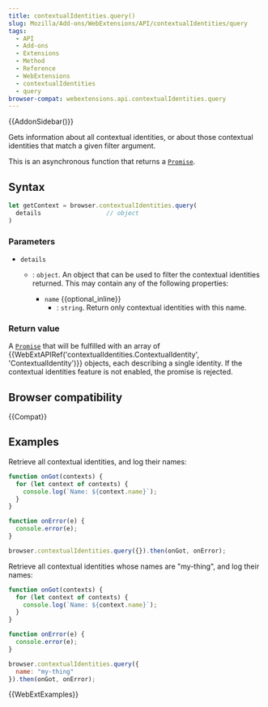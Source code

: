 ```yaml
---
title: contextualIdentities.query()
slug: Mozilla/Add-ons/WebExtensions/API/contextualIdentities/query
tags:
  - API
  - Add-ons
  - Extensions
  - Method
  - Reference
  - WebExtensions
  - contextualIdentities
  - query
browser-compat: webextensions.api.contextualIdentities.query
---
```

{{AddonSidebar()}}

Gets information about all contextual identities, or about those contextual identities that match a given filter argument.

This is an asynchronous function that returns a [`Promise`](/en-US/docs/Web/JavaScript/Reference/Global_Objects/Promise).

## Syntax

```js
let getContext = browser.contextualIdentities.query(
  details                  // object
)
```

### Parameters

- `details`

  - : `object`. An object that can be used to filter the contextual identities returned. This may contain any of the following properties:

    - `name` {{optional_inline}}
      - : `string`. Return only contextual identities with this name.

### Return value

A [`Promise`](/en-US/docs/Web/JavaScript/Reference/Global_Objects/Promise) that will be fulfilled with an array of {{WebExtAPIRef('contextualIdentities.ContextualIdentity', 'ContextualIdentity')}} objects, each describing a single identity. If the contextual identities feature is not enabled, the promise is rejected.

## Browser compatibility

{{Compat}}

## Examples

Retrieve all contextual identities, and log their names:

```js
function onGot(contexts) {
  for (let context of contexts) {
    console.log(`Name: ${context.name}`);
  }
}

function onError(e) {
  console.error(e);
}

browser.contextualIdentities.query({}).then(onGot, onError);
```

Retrieve all contextual identities whose names are "my-thing", and log their names:

```js
function onGot(contexts) {
  for (let context of contexts) {
    console.log(`Name: ${context.name}`);
  }
}

function onError(e) {
  console.error(e);
}

browser.contextualIdentities.query({
  name: "my-thing"
}).then(onGot, onError);
```

{{WebExtExamples}}

